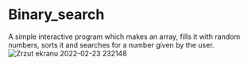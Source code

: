 # Binary_search
A simple interactive program which makes an array, fills it with random numbers, sorts it and searches for a number given by the user.
![Zrzut ekranu 2022-02-23 232148](https://user-images.githubusercontent.com/100306134/155419211-21a53be0-1967-4d5a-8a64-84fe00588e15.png)

